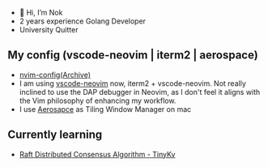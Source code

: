 - 👋 Hi, I’m Nok
- 2 years experience Golang Developer
- University Quitter

## My config (vscode-neovim | iterm2 | aerospace)
- [nvim-config(Archive)](https://github.com/potatochick2020/nvim-config)
- I am using [vscode-neovim](https://github.com/vscode-neovim/vscode-neovim) now, iterm2 + vscode-neovim. Not really inclined to use the DAP debugger in Neovim, as I don't feel it aligns with the Vim philosophy of enhancing my workflow.
- I use [Aerosapce](https://github.com/nikitabobko/AeroSpace) as Tiling Window Manager on mac

## Currently learning
- [Raft Distributed Consensus Algorithm - TinyKv](https://github.com/talent-plan/tinykv)
